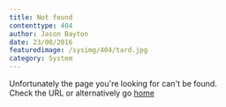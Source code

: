 ```yaml
---
title: Not found 
contenttype: 404
author: Jason Bayton
date: 23/08/2016
featuredimage: /sysimg/404/tard.jpg
category: System
---
```


Unfortunately the page you're looking for can't be found.  
Check the URL or alternatively go [home](/)
